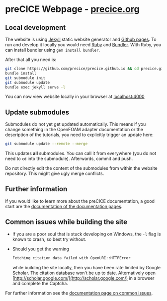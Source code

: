 # preCICE Webpage - [precice.org](https://precice.org/)

## Local development

The website is using [Jekyll](https://jekyllrb.com/) static website generator and [Github pages](https://pages.github.com/).
To run and develop it locally you would need [Ruby](https://www.ruby-lang.org/en/) and [Bundler](https://bundler.io/).
With Ruby, you can install bundler using `gem install bundler`.

After that all you need is:

```bash
git clone https://github.com/precice/precice.github.io && cd precice.github.io
bundle install
git submodule init
git submodule update
bundle exec jekyll serve -l
```

You can now view website locally in your browser at [localhost:4000](http://localhost:4000)

## Update submodules

Submodules do not yet get updated automatically. This means if you change something in the OpenFOAM adapter documentation or the description of the tutorials, you need to explicitly trigger an update here:

```bash
git submodule update --remote --merge
```

This updates **all** submodules. You can call it from everywhere (you do not need to `cd` into the submodule).
Afterwards, commit and push.

Do not directly edit the content of the submodules from within the website repository. This might give ugly merge conflicts.

## Further information

If you would like to learn more about the preCICE documentation, a good start are the [documentation of the documentation pages](https://precice.org/docs-meta-overview.html).

## Common issues while building the site

* If you are a poor soul that is stuck developing on Windows, the `-l` flag is known to crash, so best try without.

* Should you get the warning

    ```bash
    Fetching citation data failed with OpenURI::HTTPError
    ```

    while building the site locally, then you have been rate limited by Google Scholar. The citation database won't be up to date. Alternatively open [http://scholar.google.com/](http://scholar.google.com/) in a browser and complete the Captcha.

For further information see the [documentation page on common issues](https://precice.org/docs-meta-common-issues.html).
